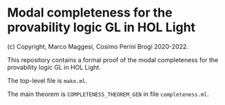 # Modal completeness for the provability logic GL in HOL Light

(c) Copyright, Marco Maggesi, Cosimo Perini Brogi 2020-2022.

This repository contains a formal proof of the modal completeness
for the provability logic GL in HOL Light.

The top-level file is `make.ml`.

The main theorem is `COMPLETENESS_THEOREM_GEN` in file `completeness.ml`.